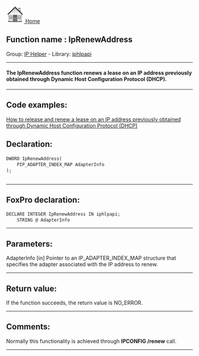 [<img src="../../images/home.png"> Home ](https://github.com/VFPX/Win32API)  

## Function name : IpRenewAddress
Group: [IP Helper](../../functions_group.md#IP_Helper)  -  Library: [iphlpapi](../../libraries.md#iphlpapi)  
***  


#### The IpRenewAddress function renews a lease on an IP address previously obtained through Dynamic Host Configuration Protocol (DHCP).
***  


## Code examples:
[How to release and renew a lease on an IP address previously obtained through Dynamic Host Configuration Protocol (DHCP)](../../samples/sample_349.md)  

## Declaration:
```foxpro  
DWORD IpRenewAddress(
	PIP_ADAPTER_INDEX_MAP AdapterInfo
);
  
```  
***  


## FoxPro declaration:
```foxpro  
DECLARE INTEGER IpRenewAddress IN iphlpapi;
	STRING @ AdapterInfo  
```  
***  


## Parameters:
AdapterInfo 
[in] Pointer to an IP_ADAPTER_INDEX_MAP structure that specifies the adapter associated with the IP address to renew. 
  
***  


## Return value:
If the function succeeds, the return value is NO_ERROR.  
***  


## Comments:
Normally this functionality is achieved through <Strong>IPCONFIG /renew</Strong> call.  
  
***  

